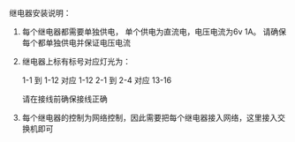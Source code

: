 继电器安装说明：

1. 每个继电器都需要单独供电， 单个供电为直流电，电压电流为6v 1A。 请确保每个都单独供电并保证电压电流

2. 继电器上标有标号对应灯光为：
   
   1-1 到 1-12 对应 1-12 
   2-1 到 2-4 对应 13-16
   
   请在接线前确保接线正确
   
3. 每个继电器的控制为网络控制，因此需要把每个继电器接入网络，这里接入交换机即可